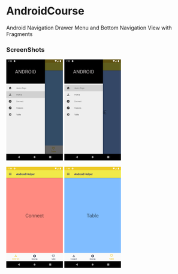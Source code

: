 # AndroidCourse
Android Navigation Drawer Menu and Bottom Navigation View with Fragments

### ScreenShots 

<img src="https://github.com/FiratGURGUR/AndroidCourse/blob/master/app/src/main/res/drawable/image1.png" width="30%">     <img src="https://github.com/FiratGURGUR/AndroidCourse/blob/master/app/src/main/res/drawable/image2.png" width="30%">



<img src="https://github.com/FiratGURGUR/AndroidCourse/blob/master/app/src/main/res/drawable/image3.png" width="30%">     <img src="https://github.com/FiratGURGUR/AndroidCourse/blob/master/app/src/main/res/drawable/image4.png" width="30%">



